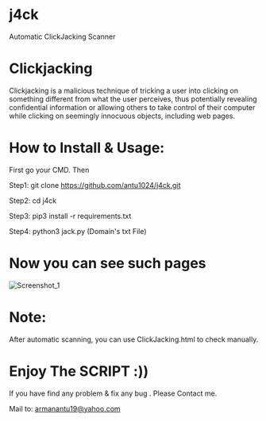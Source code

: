 # j4ck
Automatic ClickJacking Scanner

# Clickjacking
Clickjacking is a malicious technique of tricking a user into clicking on something different from what the user perceives, thus potentially revealing confidential information or allowing others to take control of their computer while clicking on seemingly innocuous objects, including web pages.

# How to Install & Usage:
First go your CMD. Then

Step1: git clone https://github.com/antu1024/j4ck.git

Step2: cd j4ck

Step3: pip3 install -r requirements.txt

Step4: python3 jack.py (Domain's txt File)

# Now you can see such pages
![Screenshot_1](https://user-images.githubusercontent.com/58564723/85959984-b9928480-b954-11ea-9c9b-bb4dd72273bf.png)

# Note:
After automatic scanning, you can use ClickJacking.html to check manually.

# Enjoy The SCRIPT :))
If you have find any problem & fix any bug . Please Contact me.

Mail to: armanantu19@yahoo.com
